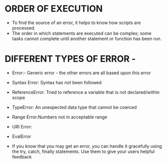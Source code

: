 # ORDER OF EXECUTION

- To find the source of an error, it helps to know how scripts are processed.
- The order in which statements are executed can be complex; some tasks
cannot complete until another statement or function has been run.

# DIFFERENT TYPES OF ERROR -


- Error:- Generic error - the other errors
   are all based upon this error
- Syntax Error: Syntax has not been followed
- ReferenceError: Tried to reference a variable that is
not declared/within scope
- TypeError: An unexpected data type that
cannot be coerced
- Range Error:Numbers not in acceptable range
- URI Error:
- EvalError


- If you know that you may get an error, you can handle
it gracefully using the try, catch, finally statements.
Use them to give your users helpful feedback